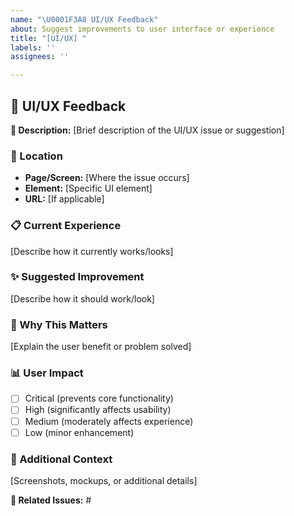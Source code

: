 ```yaml
---
name: "\U0001F3A8 UI/UX Feedback"
about: Suggest improvements to user interface or experience
title: "[UI/UX] "
labels: ''
assignees: ''

---
```


## 🎨 UI/UX Feedback

**🎯 Description:** [Brief description of the UI/UX issue or suggestion]

### 📍 Location

- **Page/Screen:** [Where the issue occurs]
- **Element:** [Specific UI element]
- **URL:** [If applicable]

### 📋 Current Experience

[Describe how it currently works/looks]

### ✨ Suggested Improvement

[Describe how it should work/look]

### 🤔 Why This Matters

[Explain the user benefit or problem solved]

### 📊 User Impact

- [ ] Critical (prevents core functionality)
- [ ] High (significantly affects usability)
- [ ] Medium (moderately affects experience)
- [ ] Low (minor enhancement)

### 📝 Additional Context

[Screenshots, mockups, or additional details]

**🔗 Related Issues:** #
